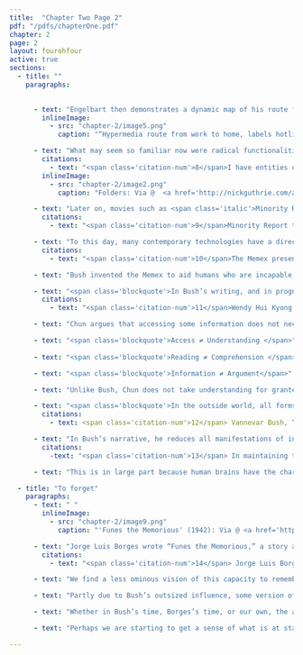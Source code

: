 ```yaml
---
title:  "Chapter Two Page 2"
pdf: "/pdfs/chapterOne.pdf"
chapter: 2
page: 2
layout: fourohfour
active: true
sections:
  - title: ""
    paragraphs:
       

      - text: "Engelbart then demonstrates a dynamic map of his route from work to home with  various stops he needs to make, including the grocery store and library. When he points at the library with his mouse, it links to information about books that are overdue. And when he points at the drugstore, it links to items to pick up there. Prior to Engelbart, there wasn’t this sense in the mainstream imagination of the screen as a space with an X-Y axis that one could navigate as if it were a real map."
        inlineImage:
          - src: "chapter-2/image5.png"
            caption: "“Hypermedia route from work to home, labels hotlinked”: Via @ <a href='http://www.dougengelbart.org/firsts/dougs-1968-demo-detailed-outline.html'>Doug Engelbart</a>"

      - text: "What may seem so familiar now were radical functionalities at that time<span class='citation-num'>8</span>. Engelbart’s interpretation of “trails” with hot linked connections allowed for hierarchical organization as well as dynamic engagement with the screen (via map-like structures). This demo had a decisive influence on how future generations approached computer memory, namely, using hierarchy as the basic organizing principle. To this day, we continue to think of computer memory as data residing in files and folders, folders inside of folders, which is evident in the visual metaphor of manila folders in contemporary operating systems. "
        citations: 
          - text: "<span class='citation-num'>8</span>I have entities of all sorts that I can say, I want to do operations on, and this basic structure that I can move over and study and get about very quickly. That’s the essence of the tool we have.- Excerpt from transcript of demo: <a href='http://dougengelbart.org/pubs/video/fjcc68/Englebart's-1968-Transcription.html'>http://dougengelbart.org/pubs/video/fjcc68/Englebart's-1968-Transcription.html</a>."
        inlineImage:
          - src: "chapter-2/image2.png"
            caption: "Folders: Via @  <a href='http://nickguthrie.com/archives/43'>Nicks Mind Portal</a>"

      - text: "Later on, movies such as <span class='italic'>Minority Report (2002)</span> continue to demonstrate a version of “trails” as envisioned by Bush. In a famous scene, the protagonist Tom Cruise navigates a 3D interface of densely linked information in search of evidence for preemptive policing. In the scene, the “trails” are visualized literally as a timeline and clusters of memory, rendered as hazy videos in first-person perspective. The scene extends Bush’s vision of a computer as a container for knowledge that can be accessed as needed; also, it further propagates in the popular imagination, the idea that computers can ‘hold’ information about our lives, reliably and permanently.<span class='citation-num'>9</span>"
        citations:
          - text: "<span class='citation-num'>9</span>Minority Report tells a disturbingly familiar tale of a dystopian future that centers on patriarchal protagonists and their quest for a control so complete that even memory (and the temporality embedded therein) is subject to their actions. This kind of narrative appeals to Hollywood film audiences because of their fixation with technology (what can’t technology do?) and the fantasy that technology can grant ultimate mastery over their own bodies, those around them, and the shape of their lives. These kinds of narratives are common in technology product demos, like Apple product launches, where the general message is how the new device will empower you. Whether in the realm of consumerism or in the more fantastic (sci-fi) iterations of entertainment, these narratives shape how we think about and use technology products. "

      - text: "To this day, many contemporary technologies have a direct connection to the Memex machine as its basic principle of “trails” are integrated into smartphones, self tracking devices and social media. We’ve learned to harness the computational power of these applications and devices to help us remember and communicate. However, the Memex presented only one vision of computers and is not without its shortcomings.<span class='citation-num'>10</span>"
        citations: 
          - text: "<span class='citation-num'>10</span>The Memex presents the vision of a computer as an encyclopedia of knowledge, as a giant archive machine. However, other visions were possible such as computers as a tool for communication and for automation (cybernetics)."

      - text: "Bush invented the Memex to aid humans who are incapable of indexing large quantities of information. However, in designing the means for humans to access information efficiently, Bush promoted a simplified vision of how human memory operates. He assumed that the act of <span class ='italic'> accessing </span> the missing information was commensurate with <span class='italic'>understanding</span> it. Wendy Chun critiques this in her essay, “The Enduring Ephemeral, or the Future Is a Memory”"

      - text: "<span class='blockquote'>In Bush’s writing, and in prognoses for the information revolution more generally, there is no difference between access to and understanding the record, between what would be called, perhaps symptomatically, machine reading and human reading and comprehension, between information and argument. The difficulty supposedly lies in selecting the data, not in reading it, for it is assumed that reading is a trivial act, a simple comprehension of the record’s content. Once the proper record is selected, there is no misreading, no misunderstanding, only transparent information.<span class='citation-num'>11</span></span>"
        citations: 
          - text: "<span class='citation-num'>11</span>Wendy Hui Kyong Chun, “The Enduring Ephemeral, or the Future is a Memory,” Critical Inquiry 35 (Autumn 2008)."

      - text: "Chun argues that accessing some information does not necessarily mean understanding it. Reading does not necessarily lead to comprehension. And most importantly, information is useless without an argument to provide context to make it meaningful. "

      - text: "<span class='blockquote'>Access ≠ Understanding </span>"
      
      - text: "<span class='blockquote'>Reading ≠ Comprehension </span>"

      - text: "<span class='blockquote'>Information ≠ Argument</span>"

      - text: "Unlike Bush, Chun does not take understanding for granted because as humans, understanding is always relational, always contextual. We remember certain information by finding arguments around it, creating contexts for comprehension, and through repetition, we come to understand the information. Bush, on the other hand, makes a deterministic assumption about how the human brain operates:"

      - text: "<span class='blockquote'>In the outside world, all forms of intelligence whether of sound or sight, have been reduced to the form of varying currents in an electric circuit in order that they may be transmitted. Inside the human frame exactly the same sort of process occurs.<span class='citation-num'>12</span></span>"
        citations: 
          - text: <span class='citation-num'>12</span> Vannevar Bush, “As We May Think.”          

      - text: "In Bush’s narrative, he reduces all manifestations of intelligence (memory of some kind) to currents in an electrical circuit (storage of some kind), such that the ‘significance’ of these currents should be accessible and apparent. While this may be true to a degree for computers, this does not apply to the human brain.<span class='citation-num'>13</span></span>"
        citations:
          -text: "<span class='citation-num'>13</span> In maintaining that humans and computers access and process information differently, it seems Chun would agree that Bush is misled in conflating human memory and storage with that of computers."

      - text: "This is in large part because human brains have the characteristic of ‘plasticity,’ and computers, while they can imitate plasticity, operate according to a more rigid series of instructions. Human memory is always associative and contextual, while computer memory is often indexical and categorical. I will explore these differences in the next two sections—first, with the concept of forgetting, and second, through the concept of plasticity."

  - title: "To forget"
    paragraphs:
      - text: " "
        inlineImage:
          - src: "chapter-2/image9.png"
            caption: "'Funes the Memorious' (1942): Via @ <a href='https://www.pinterest.com/pin/464011567832091656/'>Pinterest</a>"

      - text: "Jorge Luis Borges wrote “Funes the Memorious,” a story about meeting a man who had a terrible accident, and as a side effect, could remember everything.<span class='citation-num'>14</span> For a time this man was considered a genius because of his incredible long term memory. However, as time passed, he could not live his life because his mind was totally occupied by memories. His memory was driving him insane. For him to recall one day, it took another whole day because he would remember every detail of every experience. In a sense, he was cursed with an inability to forget. When Borges returns to him years later, he finds a man that has been defeated by the destructive nature of total memory. Because of it, he could not live or sleep, and it ended up destroying him. "
        citations: 
          - text: "<span class='citation-num'>14</span> Jorge Luis Borges, ‘Funes the Memorious,’ trans. by Anthony Kerrigan (New York: Grove Weidenfeld, 1962)."

      - text: "We find a less ominous vision of this capacity to remember all things for all time in Bush’s Memex, which is essentially a memory machine. Bush suggested the information (records) in the Memex could attain a permanency not possible before, and that if it were stored on disk formats in an accessible way, we would be saved from the burden of having to remember since computers would do the labor. He further implied that attaining such control over information could give humans control over the environment and even the future."

      - text: "Partly due to Bush’s outsized influence, some version of the Funes story has become a reality wherein computers have become our ‘external brain’ which remembers and archives everything. Much of the compilation of our data is now automated and not really within our control. However, we’re haunted by traces of an infinite and ever growing past.  "

      - text: "Whether in Bush’s time, Borges’s time, or our own, the assumption is that forgetting (or losing memory) is always the problem, but the story of “Funes the Memorious” continues to remind us that forgetting is necessary. Forgetting is as important as remembering. Forgetting enables us to remember. If we cannot forget, we may soon run out of capacity to remember as well as the ability to experience the world through sensory stimulations. Forgetting is a human experience of existing in the world. Although much technology, especially since the Memex, has focused on enhancing human ability to remember, perhaps we need to secure our ability to forget. Perhaps this ability to forget is not our flaw, but our bliss; that which essentially makes us human."

      - text: "Perhaps we are starting to get a sense of what is at stake in the comparisons made between the computer and brain. It’s important to resist overstating the similarities between the way the brain and computer work because we may mistakenly project lack where there is none, or project a desire for some kind of totality that has no real applications in our life. We will further explore those themes in a future lecture on forgetting in relation to the archive. For now, I turn to an essential and distinguishing characteristic of the human brain."

---
```

